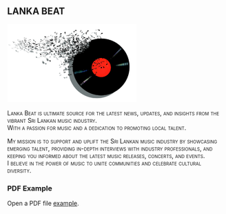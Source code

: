 <h2 style="font-variant:small-caps;">LANKA BEAT</h2>
<img src='music-1428660_1920.jpg'width="300px">
<p style="font-variant:small-caps;">Lanka Beat is ultimate source for the latest news, updates, and insights from the vibrant Sri Lankan music industry.<br> With a passion for music and a dedication to promoting local talent.</p>
<p style="font-variant:small-caps;">My mission is to support and uplift the Sri Lankan music industry by showcasing emerging talent, providing in-depth interviews with industry professionals, and keeping you informed about the latest music releases, concerts, and events.<br>I believe in the power of music to unite communities and celebrate cultural diversity.</p>
<h3>PDF Example</h3>
<p>Open a PDF file <a href="Sri Lankan Music Industry News and updates.pdf">example</a>.</p>
